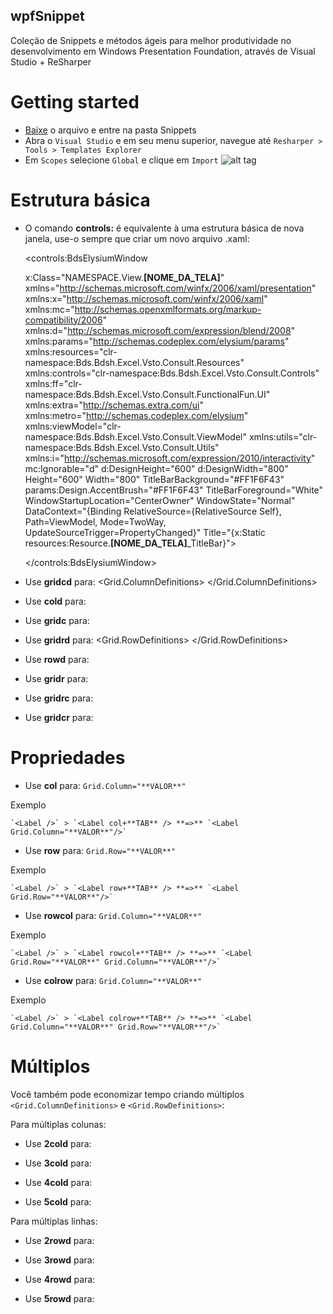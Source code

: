 ## wpfSnippet

Coleção de Snippets e métodos ágeis para melhor produtividade no desenvolvimento em Windows Presentation Foundation, através de Visual Studio + ReSharper

# Getting started

  - [Baixe](https://github.com/dotpegaso/wpfsnippet/archive/master.zip) o arquivo e entre na pasta Snippets
  - Abra o `Visual Studio` e em seu menu superior, navegue até `Resharper > Tools > Templates Explorer`
  - Em `Scopes` selecione `Global` e clique em `Import`
  ![alt tag](https://github.com/dotpegaso/wpfsnippet/res/example.gif)

# Estrutura básica

  - O comando **controls:** é equivalente à uma estrutura básica de nova janela, use-o sempre que criar um novo arquivo .xaml:

    <controls:BdsElysiumWindow

    x:Class="NAMESPACE.View.**[NOME_DA_TELA]**"
    xmlns="http://schemas.microsoft.com/winfx/2006/xaml/presentation"
    xmlns:x="http://schemas.microsoft.com/winfx/2006/xaml"
    xmlns:mc="http://schemas.openxmlformats.org/markup-compatibility/2006"
    xmlns:d="http://schemas.microsoft.com/expression/blend/2008"
    xmlns:params="http://schemas.codeplex.com/elysium/params"
    xmlns:resources="clr-namespace:Bds.Bdsh.Excel.Vsto.Consult.Resources"
    xmlns:controls="clr-namespace:Bds.Bdsh.Excel.Vsto.Consult.Controls"
    xmlns:ff="clr-namespace:Bds.Bdsh.Excel.Vsto.Consult.FunctionalFun.UI"
    xmlns:extra="http://schemas.extra.com/ui"
    xmlns:metro="http://schemas.codeplex.com/elysium"
    xmlns:viewModel="clr-namespace:Bds.Bdsh.Excel.Vsto.Consult.ViewModel"
    xmlns:utils="clr-namespace:Bds.Bdsh.Excel.Vsto.Consult.Utils"
    xmlns:i="http://schemas.microsoft.com/expression/2010/interactivity"
    mc:Ignorable="d"
    d:DesignHeight="600" d:DesignWidth="800"
    Height="600" Width="800"
    TitleBarBackground="#FF1F6F43"
    params:Design.AccentBrush="#FF1F6F43"
    TitleBarForeground="White"
    WindowStartupLocation="CenterOwner"
    WindowState="Normal"
    DataContext="{Binding RelativeSource={RelativeSource Self}, Path=ViewModel, Mode=TwoWay, UpdateSourceTrigger=PropertyChanged}"
    Title="{x:Static resources:Resource.**[NOME_DA_TELA]**_TitleBar}">
    <!--VOCÊ PODE ALTERAR O TAMANHO DA TELA ACIMA, NA PROPRIEDADE "Height="" Width=""-->
    <!--NÃO ESQUEÇA DE INSERIR O NOME DA SUA TELA NAS PROPRIEDADES x:Class="" & Title=""-->

    <Grid Margin="5">
        <!--INICIE O CÓDIGO AQUI-->
    </Grid>

    </controls:BdsElysiumWindow>

  - Use **gridcd** para:
        <Grid.ColumnDefinitions>
            <ColumnDefinition Width="**VALOR**" />
        </Grid.ColumnDefinitions>

  - Use **cold** para:
        <ColumnDefinition Width="**VALOR**" />

  - Use **gridc** para:
        <Grid Grid.Column="**VALOR**" Margin="5">
        </Grid>

  - Use **gridrd** para:
        <Grid.RowDefinitions>
            <RowDefinition Height="**VALOR**" />
        </Grid.RowDefinitions>

  - Use **rowd** para:
        <RowDefinition Height="**VALOR**" />

  - Use **gridr** para:
        <Grid Grid.Row="**VALOR**" Margin="5">
        </Grid>

  - Use **gridrc** para:
        <Grid Grid.Row="**VALOR**" Grid.Column="**VALOR**" Margin="5">
        </Grid>

  - Use **gridcr** para:
        <Grid Grid.Column="**VALOR**" Grid.Row="**VALOR**" Margin="5">
        </Grid>

# Propriedades

  - Use **col** para:
        `Grid.Column="**VALOR**"`

Exemplo
    
    `<Label />` > `<Label col+**TAB** /> **=>** `<Label Grid.Column="**VALOR**"/>` 


  - Use **row** para:
        `Grid.Row="**VALOR**"`

Exemplo
    
    `<Label />` > `<Label row+**TAB** /> **=>** `<Label Grid.Row="**VALOR**"/>`


  - Use **rowcol** para:
        `Grid.Column="**VALOR**"`

Exemplo
    
    `<Label />` > `<Label rowcol+**TAB** /> **=>** `<Label Grid.Row="**VALOR**" Grid.Column="**VALOR**"/>`


  - Use **colrow** para:
        `Grid.Column="**VALOR**"`

Exemplo
    
    `<Label />` > `<Label colrow+**TAB** /> **=>** `<Label Grid.Column="**VALOR**" Grid.Row="**VALOR**"/>`


# Múltiplos

Você também pode economizar tempo criando múltiplos `<Grid.ColumnDefinitions>` e  `<Grid.RowDefinitions>`:

Para múltiplas colunas:

  - Use **2cold** para:
        <ColumnDefinition Width="**VALOR**" />
        <ColumnDefinition Width="**VALOR**" />

  - Use **3cold** para:
        <ColumnDefinition Width="**VALOR**" />
        <ColumnDefinition Width="**VALOR**" />
        <ColumnDefinition Width="**VALOR**" />

  - Use **4cold** para:
        <ColumnDefinition Width="**VALOR**" />
        <ColumnDefinition Width="**VALOR**" />
        <ColumnDefinition Width="**VALOR**" />
        <ColumnDefinition Width="**VALOR**" />

  - Use **5cold** para:
        <ColumnDefinition Width="**VALOR**" />
        <ColumnDefinition Width="**VALOR**" />
        <ColumnDefinition Width="**VALOR**" />
        <ColumnDefinition Width="**VALOR**" />
        <ColumnDefinition Width="**VALOR**" />

Para múltiplas linhas:

  - Use **2rowd** para:
        <RowDefinition Height="**VALOR**" />
        <RowDefinition Height="**VALOR**" />

  - Use **3rowd** para:
        <RowDefinition Height="**VALOR**" />
        <RowDefinition Height="**VALOR**" />
        <RowDefinition Height="**VALOR**" />

  - Use **4rowd** para:
        <RowDefinition Height="**VALOR**" />
        <RowDefinition Height="**VALOR**" />
        <RowDefinition Height="**VALOR**" />
        <RowDefinition Height="**VALOR**" />

  - Use **5rowd** para:
        <RowDefinition Height="**VALOR**" />
        <RowDefinition Height="**VALOR**" />
        <RowDefinition Height="**VALOR**" />
        <RowDefinition Height="**VALOR**" />
        <RowDefinition Height="**VALOR**" />